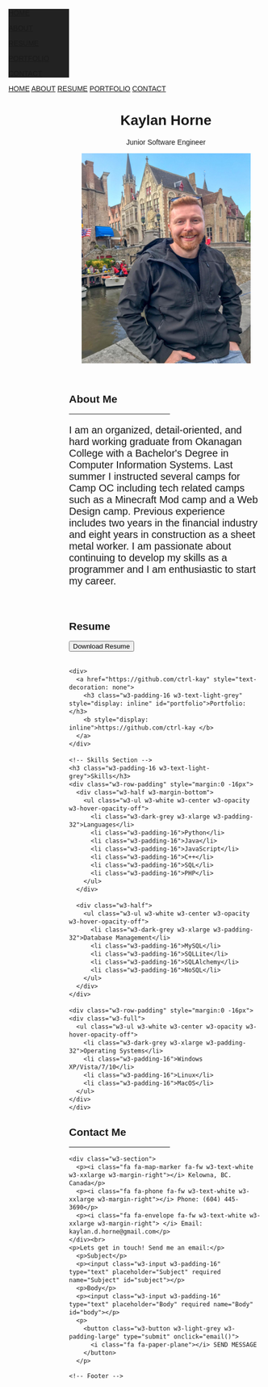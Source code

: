<!DOCTYPE html>
<html>
<title>Kaylan Horne</title>
<meta charset="UTF-8">
<meta name="viewport" content="width=device-width, initial-scale=1">
<link rel="stylesheet" href="https://www.w3schools.com/w3css/4/w3.css">
<link rel="stylesheet" href="https://fonts.googleapis.com/css?family=Montserrat">
<link rel="stylesheet" href="https://cdnjs.cloudflare.com/ajax/libs/font-awesome/4.7.0/css/font-awesome.min.css">

<style>
body, h1,h2,h3,h4,h5,h6 {font-family: "Montserrat", sans-serif}
.w3-row-padding img {margin-bottom: 12px}
/* Set the width of the sidebar to 120px */
.w3-sidebar {width: 120px;background: #222;}
/* Add a left margin to the "page content" that matches the width of the sidebar (120px) */
#main {margin-left: 120px}
/* Remove margins from "page content" on small screens */
@media only screen and (max-width: 600px) {#main {margin-left: 0}}

</style>
<body class="w3-black">

<!-- Icon Bar (Sidebar - hidden on small screens) -->
<nav class="w3-sidebar w3-bar-block w3-small w3-hide-small w3-center" >
  <!-- Avatar image in top left corner -->
  
  <a href="#" class="w3-bar-item w3-button w3-padding-large w3-black">
    <i class="fa fa-home w3-xxlarge"></i>
    <p>HOME</p>
  </a>
  <a href="#about" class="w3-bar-item w3-button w3-padding-large w3-hover-black">
    <i class="fa fa-user w3-xxlarge"></i>
    <p>ABOUT</p>
  </a>
  <a href="#resume" class="w3-bar-item w3-button w3-padding-large w3-hover-black">
    <i class="fa fa-file w3-xxlarge"></i>
    <p>RESUME</p>
  </a>
  <a href="#portfolio" class="w3-bar-item w3-button w3-padding-large w3-hover-black">
    <i class="fa fa-eye w3-xxlarge"></i>
    <p>PORTFOLIO</p>
  </a>
  <a href="#contact" class="w3-bar-item w3-button w3-padding-large w3-hover-black">
    <i class="fa fa-envelope w3-xxlarge"></i>
    <p>CONTACT</p>
  </a>
</nav>

<!-- Navbar on small screens (Hidden on medium and large screens) -->
<div class="w3-top w3-hide-large w3-hide-medium" id="myNavbar" >
  <div class="w3-bar w3-black w3-opacity w3-hover-opacity-off w3-center w3-small">
    <a href="#" class="w3-bar-item w3-button" style="width:25% !important">HOME</a>
    <a href="#about" class="w3-bar-item w3-button" style="width:25% !important">ABOUT</a>
    <a href="#resume" class="w3-bar-item w3-button" style="width:25% !important">RESUME</a>
    <a href="#portfolio" class="w3-bar-item w3-button" style="width:25% !important">PORTFOLIO</a>
    <a href="#contact" class="w3-bar-item w3-button" style="width:25% !important">CONTACT</a>
  </div>
</div>

<!-- Page Content -->
<div class="w3-padding-large" id="main">
  <!-- Header/Home -->
  <header class="w3-container w3-padding-32 w3-center w3-black" id="home">
    <h1 class="w3-jumbo"><span class="w3-hide-small"></span> Kaylan Horne</h1>
    <p>Junior Software Engineer</p>
    <img src="./images/k_ams.jpg" alt="kaylan" class="w3-image" width="335" height="416">
  </header>

  <!-- About Section -->
  <div class="w3-content w3-justify w3-text-grey w3-padding-64" id="about">
    <h2 class="w3-text-light-grey">About Me</h2>
    <hr style="width:200px" class="w3-opacity">
    <p style="font-size: 20px">I am an organized, detail-oriented, and hard working graduate from Okanagan College with a Bachelor's Degree in Computer Information Systems.  Last summer I instructed several camps for Camp OC including tech related camps such as a Minecraft Mod camp and a Web Design camp. Previous experience includes two years in the financial industry and eight years in construction as a sheet metal worker. I am passionate about continuing to develop my skills as a programmer and I am enthusiastic to start my career. 
    </p>
    <br>
    <!-- Download Resume -->
    <h2 class="w3-text-light-grey" id="resume">Resume</h2>
    <a href="./files/Kaylan_Horne_Resume.pdf" download="KaylanHorneResume">
    <button class="w3-button w3-light-grey w3-padding-large w3-section" >
      <i class="fa fa-download"></i> Download Resume
    </button></a><br><br>

    <div>
      <a href="https://github.com/ctrl-kay" style="text-decoration: none">    
        <h3 class="w3-padding-16 w3-text-light-grey" style="display: inline" id="portfolio">Portfolio:</h3> 
        <b style="display: inline">https://github.com/ctrl-kay </b>
      </a>
    </div>
    
    <!-- Skills Section -->
    <h3 class="w3-padding-16 w3-text-light-grey">Skills</h3>
    <div class="w3-row-padding" style="margin:0 -16px">
      <div class="w3-half w3-margin-bottom">
        <ul class="w3-ul w3-white w3-center w3-opacity w3-hover-opacity-off">
          <li class="w3-dark-grey w3-xlarge w3-padding-32">Languages</li>
          <li class="w3-padding-16">Python</li>
          <li class="w3-padding-16">Java</li>
          <li class="w3-padding-16">JavaScript</li>
          <li class="w3-padding-16">C++</li>
          <li class="w3-padding-16">SQL</li>
          <li class="w3-padding-16">PHP</li>
        </ul>
      </div>

      <div class="w3-half">
        <ul class="w3-ul w3-white w3-center w3-opacity w3-hover-opacity-off">
          <li class="w3-dark-grey w3-xlarge w3-padding-32">Database Management</li>
          <li class="w3-padding-16">MySQL</li>
          <li class="w3-padding-16">SQLLite</li>
          <li class="w3-padding-16">SQLAlchemy</li>
          <li class="w3-padding-16">NoSQL</li>
        </ul>
      </div>
    </div>

    <div class="w3-row-padding" style="margin:0 -16px">
    <div class="w3-full">
      <ul class="w3-ul w3-white w3-center w3-opacity w3-hover-opacity-off">
        <li class="w3-dark-grey w3-xlarge w3-padding-32">Operating Systems</li>
        <li class="w3-padding-16">Windows XP/Vista/7/10</li>
        <li class="w3-padding-16">Linux</li>
        <li class="w3-padding-16">MacOS</li>
      </ul>
    </div>
    </div>

  <!-- Contact Section -->
  <div class="w3-padding-64 w3-content w3-text-grey" id="contact">
    <h2 class="w3-text-light-grey">Contact Me</h2>
    <hr style="width:200px" class="w3-opacity">

    <div class="w3-section">
      <p><i class="fa fa-map-marker fa-fw w3-text-white w3-xxlarge w3-margin-right"></i> Kelowna, BC. Canada</p>
      <p><i class="fa fa-phone fa-fw w3-text-white w3-xxlarge w3-margin-right"></i> Phone: (604) 445-3690</p>
      <p><i class="fa fa-envelope fa-fw w3-text-white w3-xxlarge w3-margin-right"> </i> Email: kaylan.d.horne@gmail.com</p>
    </div><br>
    <p>Lets get in touch! Send me an email:</p>
      <p>Subject</p>
      <p><input class="w3-input w3-padding-16" type="text" placeholder="Subject" required name="Subject" id="subject"></p>
      <p>Body</p>
      <p><input class="w3-input w3-padding-16" type="text" placeholder="Body" required name="Body" id="body"></p>
      <p>
        <button class="w3-button w3-light-grey w3-padding-large" type="submit" onclick="email()">
          <i class="fa fa-paper-plane"></i> SEND MESSAGE
        </button>
      </p>
  <!-- End Contact Section -->
  </div>
  
    <!-- Footer -->
  <footer class="w3-content w3-padding-16 w3-text-grey w3-xlarge">
    <a href="https://www.facebook.com/kaylan.horne">
    <i class="fa fa-facebook-official w3-hover-opacity"></i></a>
    <a href="https://www.instagram.com/kd.horne/">
    <i class="fa fa-instagram w3-hover-opacity"></i></a>
    <a href="https://www.linkedin.com/in/kaylan-horne-373999182/">
    <i class="fa fa-linkedin w3-hover-opacity"></i></a>
  <!-- End footer -->
  </footer>

<!-- END PAGE CONTENT -->
</div>


</body>
<script>
  function email() {

    var subj = document.getElementById("subject").value
    var msg = document.getElementById('body').value

    window.open("mailto:kaylan.d.horne@gmail.com?subject="+ subj + "&body=" + msg)
  }
</script>
</html>
